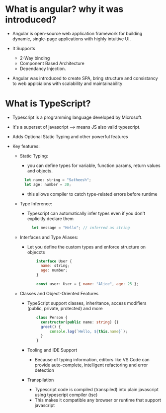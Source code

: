 # What is angular? why it was introduced?
 - Angular is open-source web application framework for building dynamic, single-page applications with highly intuitive UI.
 - It Supports
    - 2-Way binding
     - Component Based Architecture
     - Dependancy Injection.
  
  - Angular was introduced to create SPA, bring structure and consistancy to web applciaions with scalability and maintainability

# What is TypeScript?
 - Typescript is a programming language developed by Microsoft.
 - It's a superset of javascript --> means JS also valid typescript.
 - Adds Optional Static Typing and other powerful features
 - Key features:
   -  Static Typing:
       - you can define types for variable, function params, return values and objects.
        ```javascript
          let name: string = "Satheesh";
          let age: number = 30;
        ```
        - this allows compiler to catch type-related errors before runtime
    
    - Type Inference:
      - Typescript can automatically infer types even if you don't explicitly declare them
        ```javascript
          let message = "Hello"; // inferred as string
        ```
    - Interfaces and Type Aliases:
        - Let you define the custom types and enforce structure on objeccts
          ```javascript
              interface User {
                name: string;
                age: number;
              }

              const user: User = { name: "Alice", age: 25 };
          ```

    - Classes and Object-Oriented Features
        - TypeScript support classes, inheritance, access modifiers (public, private, protected) and more
          ```typescript
              class Person {
                constructor(public name: string) {}
                greet() {
                    console.log(`Hello, ${this.name}`);
                }
              }
          ```

      - Tooling and IDE Support
        -  Because of typing information, editors like VS Code can provide auto-complete, intelligent refactoring and error detection

      - Transpilation
        - Typescript code is compiled (transpiled) into plain javascript using typescript compiler (tsc)
        - This makes it compatible any browser or runtime that support javascript


    # 


          
      

     
